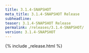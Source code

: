 ```yaml
---
title: 3.1.4-SNAPSHOT
meta_title: 3.1.4-SNAPSHOT Release
subheadline: 
teaser: 3.1.4-SNAPSHOT Release
permalink: /releases/3.1.4-SNAPSHOT/
version: 3.1.4-SNAPSHOT
---
```


{% include _release.html %}
